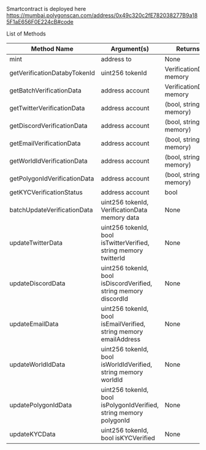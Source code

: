 Smartcontract is deployed here
https://mumbai.polygonscan.com/address/0x49c320c2fE782038277B9a185F1aE656F0E224cB#code

List of Methods

| Method Name                 | Argument(s)                                                                   | Returns                                 |
|-----------------------------|-------------------------------------------------------------------------------|-----------------------------------------|
| mint                        | address to                                                                    | None                                    |
| getVerificationDatabyTokenId| uint256 tokenId                                                               | VerificationData memory                |
| getBatchVerificationData    | address account                                                               | VerificationData memory                |
| getTwitterVerificationData  | address account                                                               | (bool, string memory)                  |
| getDiscordVerificationData  | address account                                                               | (bool, string memory)                  |
| getEmailVerificationData    | address account                                                               | (bool, string memory)                  |
| getWorldIdVerificationData  | address account                                                               | (bool, string memory)                  |
| getPolygonIdVerificationData| address account                                                               | (bool, string memory)                  |
| getKYCVerificationStatus    | address account                                                               | bool                                    |
| batchUpdateVerificationData | uint256 tokenId, VerificationData memory data                                | None                                    |
| updateTwitterData           | uint256 tokenId, bool isTwitterVerified, string memory twitterId             | None                                    |
| updateDiscordData           | uint256 tokenId, bool isDiscordVerified, string memory discordId             | None                                    |
| updateEmailData             | uint256 tokenId, bool isEmailVerified, string memory emailAddress            | None                                    |
| updateWorldIdData           | uint256 tokenId, bool isWorldIdVerified, string memory worldId               | None                                    |
| updatePolygonIdData         | uint256 tokenId, bool isPolygonIdVerified, string memory polygonId           | None                                    |
| updateKYCData               | uint256 tokenId, bool isKYCVerified                                          | None                                    |
